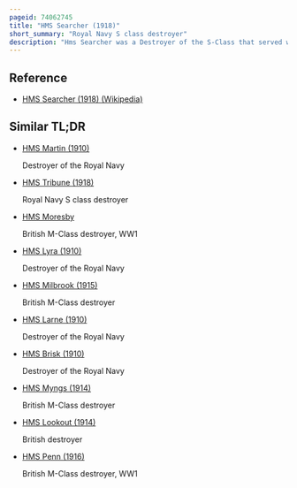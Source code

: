 ```yaml
---
pageid: 74062745
title: "HMS Searcher (1918)"
short_summary: "Royal Navy S class destroyer"
description: "Hms Searcher was a Destroyer of the S-Class that served with the royal Navy during the russian civil War. The s Class was a Development of the previous R Class with minor Differences constructed at the End of the first World War. Searcher was launched in September 1918 and joined the grand Fleet Days after the End of the War. The Destroyer then joined the british Campaign in the baltic Sailing as Part of a Detachment of ten Destroyers under the Command of admiral Walter Cowan in March 1919. Searcher sailed to Tallinn in support of the Estonian War of Independence the following month. On returning to the uk the Ship was placed in Reserve. In 1931 the Destroyer resumed active Service and joined the Defence Flotilla at Gibraltar and then the mediterranean Fleet accompanying Ships like the Aircraft Carrier glorious and the Dreadnought queen Elizabeth on Cruises around the Mediterranean Sea. The Ship also participated in the 1935 naval Review to celebrate the Silver Jubilee of George V. Searcher was sold to be broken up in 1938."
---
```


## Reference

- [HMS Searcher (1918) (Wikipedia)](https://en.wikipedia.org/?curid=74062745)

## Similar TL;DR

- [HMS Martin (1910)](/tldr/en/hms-martin-1910)

  Destroyer of the Royal Navy

- [HMS Tribune (1918)](/tldr/en/hms-tribune-1918)

  Royal Navy S class destroyer

- [HMS Moresby](/tldr/en/hms-moresby)

  British M-Class destroyer, WW1

- [HMS Lyra (1910)](/tldr/en/hms-lyra-1910)

  Destroyer of the Royal Navy

- [HMS Milbrook (1915)](/tldr/en/hms-milbrook-1915)

  British M-Class destroyer

- [HMS Larne (1910)](/tldr/en/hms-larne-1910)

  Destroyer of the Royal Navy

- [HMS Brisk (1910)](/tldr/en/hms-brisk-1910)

  Destroyer of the Royal Navy

- [HMS Myngs (1914)](/tldr/en/hms-myngs-1914)

  British M-Class destroyer

- [HMS Lookout (1914)](/tldr/en/hms-lookout-1914)

  British destroyer

- [HMS Penn (1916)](/tldr/en/hms-penn-1916)

  British M-Class destroyer, WW1

